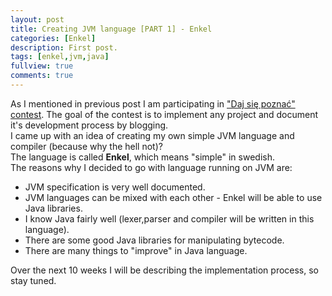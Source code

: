 ```yaml
---
layout: post
title: Creating JVM language [PART 1] - Enkel
categories: [Enkel]
description: First post.
tags: [enkel,jvm,java]
fullview: true
comments: true
---
```


As I mentioned in previous post I am participating in ["Daj się poznać" contest](http://www.maciejaniserowicz.com/daj-sie-poznac). The goal of the contest is to implement any project and document it's development process by blogging.     
I came up with an idea of creating my own simple JVM language and compiler (because why the hell not)?     
The language is called **Enkel**, which means "simple" in swedish.   
The reasons why I decided to go with language running on JVM are:   

* JVM specification is very well documented.
* JVM languages can be mixed with each other - Enkel will be able to use Java libraries.
* I know Java fairly well (lexer,parser and compiler will be written in this language).
* There are some good Java libraries for manipulating bytecode.
* There are many things to "improve" in Java language.

Over the next 10 weeks I will be describing the implementation process, so stay tuned.
